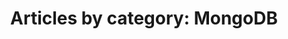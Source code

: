 ---
layout: post_by_category
title: 'Articles by category: MongoDB'
category: mongodb
permalink: /category/mongodb/
---